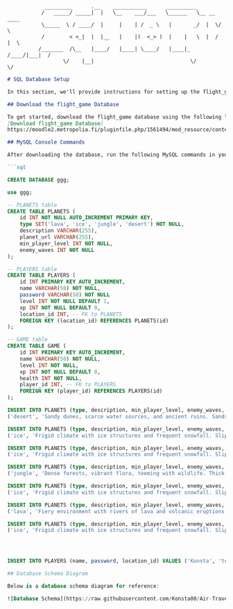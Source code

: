      
                                    
                _________      .__    ___________      __________              
               /   _____/ _____|  |   \__    ___/___   \______   \__ __  ____  
               \_____  \ / ____/  |     |    | /  _ \   |       _/  |  \/    \ 
               /        < <_|  |  |__   |    |(  <_> )  |    |   \  |  /   |  \
              /_______  /\__   |____/   |____| \____/   |____|_  /____/|___|  /
                      \/    |__|                               \/           \/ 

```markdown
# SQL Database Setup

In this section, we'll provide instructions for setting up the flight_game database and making necessary schema changes. 

## Download the flight_game Database

To get started, download the flight_game database using the following link:
[Download flight_game Database]
https://moodle2.metropolia.fi/pluginfile.php/1561494/mod_resource/content/1/lp.sql

## MySQL Console Commands

After downloading the database, run the following MySQL commands in your console to make the required modifications:

```sql

CREATE DATABASE ggg;

use ggg;

-- PLANETS table
CREATE TABLE PLANETS (
    id INT NOT NULL AUTO_INCREMENT PRIMARY KEY,
    type SET('lava', 'ice', 'jungle', 'desert') NOT NULL,
    description VARCHAR(255),
    planet_url VARCHAR(255),
    min_player_level INT NOT NULL,
    enemy_waves INT NOT NULL
);

-- PLAYERS table
CREATE TABLE PLAYERS (
    id INT PRIMARY KEY AUTO_INCREMENT,
    name VARCHAR(50) NOT NULL,
    password VARCHAR(50) NOT NULL
    level INT NOT NULL DEFAULT 1,
    xp INT NOT NULL DEFAULT 0,
    location_id INT, -- FK to PLANETS
    FOREIGN KEY (location_id) REFERENCES PLANETS(id)
);

-- GAME table
CREATE TABLE GAME (
    id INT PRIMARY KEY AUTO_INCREMENT,
    name VARCHAR(50) NOT NULL,
    level INT NOT NULL,
    xp INT NOT NULL DEFAULT 0,
    health INT NOT NULL,
    player_id INT, -- FK to PLAYERS
    FOREIGN KEY (player_id) REFERENCES PLAYERS(id)
);

INSERT INTO PLANETS (type, description, min_player_level, enemy_waves, planet_url) VALUES 
('desert', 'Sandy dunes, scarce water sources, and ancient ruins. Sandstorms limit visibility and slow movement, while quicksand pits trap enemies.', 1, 3, 'https://users.metropolia.fi/~konstalk/images/PLANETS/planet_desert.png');

INSERT INTO PLANETS (type, description, min_player_level, enemy_waves, planet_url) VALUES 
('ice', 'Frigid climate with ice structures and frequent snowfall. Slippery terrain affects movement, and icicles can be shot to fall on enemies.', 1, 3, 'https://users.metropolia.fi/~konstalk/images/PLANETS/planet_ice_1.png');

INSERT INTO PLANETS (type, description, min_player_level, enemy_waves, planet_url) VALUES 
('ice', 'Frigid climate with ice structures and frequent snowfall. Slippery terrain affects movement, and icicles can be shot to fall on enemies.', 2, 3, 'https://users.metropolia.fi/~konstalk/images/PLANETS/planet_ice_2.png');

INSERT INTO PLANETS (type, description, min_player_level, enemy_waves, planet_url) VALUES 
('jungle', 'Dense forests, vibrant flora, teeming with wildlife. Thick foliage hides enemies or power-ups, with some areas inaccessible until cleared.', 3, 5, /* Specify planet_url for Jungle Planet here */);

INSERT INTO PLANETS (type, description, min_player_level, enemy_waves, planet_url) VALUES 
('ice', 'Frigid climate with ice structures and frequent snowfall. Slippery terrain affects movement, and icicles can be shot to fall on enemies.', 3, 5, 'https://users.metropolia.fi/~konstalk/images/PLANETS/planet_jungle_1.png');

INSERT INTO PLANETS (type, description, min_player_level, enemy_waves, planet_url) VALUES 
('lava', 'Fiery environment with rivers of lava and volcanic eruptions. Periodic eruptions send waves of lava or fireballs across the play area.', 5, 10, 'https://users.metropolia.fi/~konstalk/images/PLANETS/planet_lava_1.png');

INSERT INTO PLANETS (type, description, min_player_level, enemy_waves, planet_url) VALUES 
('ice', 'Frigid climate with ice structures and frequent snowfall. Slippery terrain affects movement, and icicles can be shot to fall on enemies.', 5, 10, 'https://users.metropolia.fi/~konstalk/images/PLANETS/planet_jungle_1.png');




INSERT INTO PLAYERS (name, password, location_id) VALUES ('Konsta', 'test', 1)

## Database Schema Diagram

Below is a database schema diagram for reference:

![Database Schema](https://raw.githubusercontent.com/Konsta00/Air-Travellers-Challenge/main/images/ER_V2.png)

